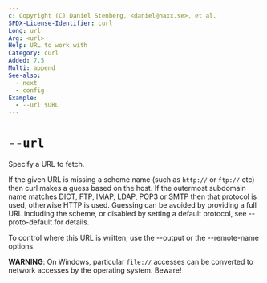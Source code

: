 ```yaml
---
c: Copyright (C) Daniel Stenberg, <daniel@haxx.se>, et al.
SPDX-License-Identifier: curl
Long: url
Arg: <url>
Help: URL to work with
Category: curl
Added: 7.5
Multi: append
See-also:
  - next
  - config
Example:
  - --url $URL
---
```


# `--url`

Specify a URL to fetch.

If the given URL is missing a scheme name (such as `http://` or `ftp://` etc)
then curl makes a guess based on the host. If the outermost subdomain name
matches DICT, FTP, IMAP, LDAP, POP3 or SMTP then that protocol is used,
otherwise HTTP is used. Guessing can be avoided by providing a full URL
including the scheme, or disabled by setting a default protocol, see
--proto-default for details.

To control where this URL is written, use the --output or the --remote-name
options.

**WARNING**: On Windows, particular `file://` accesses can be converted to
network accesses by the operating system. Beware!
